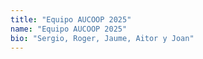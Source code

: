 ```yaml
---
title: "Equipo AUCOOP 2025"
name: "Equipo AUCOOP 2025"
bio: "Sergio, Roger, Jaume, Aitor y Joan"
---
```

